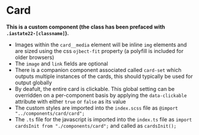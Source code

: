 # Card

**This is a custom component (the class has been prefaced with `.iastate22-[classname]`).**

- Images within the `card__media` element will be inline `img` elements and are sized using the css `ojbect-fit` property (a polyfill is included for older browsers)
- The `image` and `link` fields are optional
- There is a companion component associated called `card-set` which outputs multiple instances of the cards, this should typically be used for output globally
- By deafult, the entire card is clickable. This global setting can be overridden on a per-component basis by applying the `data-clickable` attribute with either `true` or `false` as its value
- The custom styles are imported into the `index.scss` file as `@import "../components/card/card";`
- The `.ts` file for the javascript is imported into the `index.ts` file as `import cardsInit from "./components/card";` and called as `cardsInit();`
